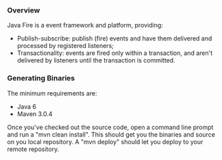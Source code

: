 ### Overview

Java Fire is a event framework and platform, providing:

* Publish-subscribe: publish (fire) events and have them delivered and processed by registered listeners;
* Transactionality: events are fired only within a transaction, and aren't delivered by listeners until the transaction is committed.

### Generating Binaries

The minimum requirements are:

* Java 6
* Maven 3.0.4

Once you've checked out the source code, open a command line prompt and run a "mvn clean install". This should get you the binaries and source on you local repository. A "mvn deploy" should let you deploy to your remote repository.
